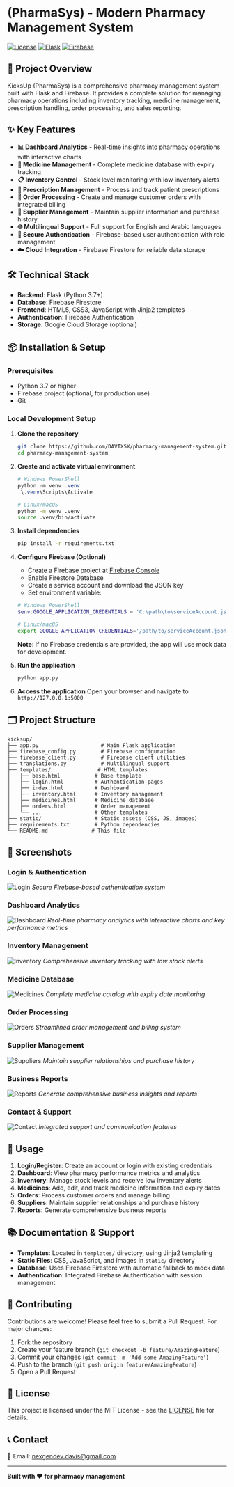 # (PharmaSys) - Modern Pharmacy Management System

[![License](https://img.shields.io/badge/license-MIT-blue.svg)](LICENSE)
[![Flask](https://img.shields.io/badge/Flask-2.0+-green.svg)](https://flask.palletsprojects.com/)
[![Firebase](https://img.shields.io/badge/Firebase-Firestore-orange.svg)](https://firebase.google.com/)

## 🚀 Project Overview

KicksUp (PharmaSys) is a comprehensive pharmacy management system built with Flask and Firebase. It provides a complete solution for managing pharmacy operations including inventory tracking, medicine management, prescription handling, order processing, and sales reporting.

## ✨ Key Features

- **📊 Dashboard Analytics** - Real-time insights into pharmacy operations with interactive charts
- **💊 Medicine Management** - Complete medicine database with expiry tracking
- **📋 Inventory Control** - Stock level monitoring with low inventory alerts
- **📝 Prescription Management** - Process and track patient prescriptions
- **🛒 Order Processing** - Create and manage customer orders with integrated billing
- **🏢 Supplier Management** - Maintain supplier information and purchase history
- **🌐 Multilingual Support** - Full support for English and Arabic languages
- **🔐 Secure Authentication** - Firebase-based user authentication with role management
- **☁️ Cloud Integration** - Firebase Firestore for reliable data storage

## 🛠️ Technical Stack

- **Backend**: Flask (Python 3.7+)
- **Database**: Firebase Firestore
- **Frontend**: HTML5, CSS3, JavaScript with Jinja2 templates
- **Authentication**: Firebase Authentication
- **Storage**: Google Cloud Storage (optional)

## 📦 Installation & Setup

### Prerequisites
- Python 3.7 or higher
- Firebase project (optional, for production use)
- Git

### Local Development Setup

1. **Clone the repository**
   ```bash
   git clone https://github.com/DAVIXSX/pharmacy-management-system.git
   cd pharmacy-management-system
   ```

2. **Create and activate virtual environment**
   ```powershell
   # Windows PowerShell
   python -m venv .venv
   .\.venv\Scripts\Activate
   ```
   ```bash
   # Linux/macOS
   python -m venv .venv
   source .venv/bin/activate
   ```

3. **Install dependencies**
   ```bash
   pip install -r requirements.txt
   ```

4. **Configure Firebase (Optional)**
   - Create a Firebase project at [Firebase Console](https://console.firebase.google.com/)
   - Enable Firestore Database
   - Create a service account and download the JSON key
   - Set environment variable:
   
   ```powershell
   # Windows PowerShell
   $env:GOOGLE_APPLICATION_CREDENTIALS = 'C:\path\to\serviceAccount.json'
   ```
   ```bash
   # Linux/macOS
   export GOOGLE_APPLICATION_CREDENTIALS='/path/to/serviceAccount.json'
   ```
   
   **Note**: If no Firebase credentials are provided, the app will use mock data for development.

5. **Run the application**
   ```bash
   python app.py
   ```
   
6. **Access the application**
   Open your browser and navigate to `http://127.0.0.1:5000`

## 🗂️ Project Structure

```
kicksup/
├── app.py                    # Main Flask application
├── firebase_config.py        # Firebase configuration
├── firebase_client.py        # Firebase client utilities
├── translations.py           # Multilingual support
├── templates/               # HTML templates
│   ├── base.html           # Base template
│   ├── login.html          # Authentication pages
│   ├── index.html          # Dashboard
│   ├── inventory.html      # Inventory management
│   ├── medicines.html      # Medicine database
│   ├── orders.html         # Order management
│   └── ...                 # Other templates
├── static/                 # Static assets (CSS, JS, images)
├── requirements.txt        # Python dependencies
└── README.md              # This file
```

## 📱 Screenshots

### Login & Authentication
![Login](static/pic/login.png)
*Secure Firebase-based authentication system*

### Dashboard Analytics
![Dashboard](static/pic/dashboard.png)
*Real-time pharmacy analytics with interactive charts and key performance metrics*

### Inventory Management
![Inventory](static/pic/inventory.png)
*Comprehensive inventory tracking with low stock alerts*

### Medicine Database
![Medicines](static/pic/medicines.png)
*Complete medicine catalog with expiry date monitoring*

### Order Processing
![Orders](static/pic/orders.png)
*Streamlined order management and billing system*

### Supplier Management
![Suppliers](static/pic/suppliers.png)
*Maintain supplier relationships and purchase history*

### Business Reports
![Reports](static/pic/reports.png)
*Generate comprehensive business insights and reports*

### Contact & Support
![Contact](static/pic/contact.png)
*Integrated support and communication features*

## 🎯 Usage

1. **Login/Register**: Create an account or login with existing credentials
2. **Dashboard**: View pharmacy performance metrics and analytics
3. **Inventory**: Manage stock levels and receive low inventory alerts
4. **Medicines**: Add, edit, and track medicine information and expiry dates
5. **Orders**: Process customer orders and manage billing
6. **Suppliers**: Maintain supplier relationships and purchase history
7. **Reports**: Generate comprehensive business reports

## 📚 Documentation & Support

- **Templates**: Located in `templates/` directory, using Jinja2 templating
- **Static Files**: CSS, JavaScript, and images in `static/` directory
- **Database**: Uses Firebase Firestore with automatic fallback to mock data
- **Authentication**: Integrated Firebase Authentication with session management

## 🤝 Contributing

Contributions are welcome! Please feel free to submit a Pull Request. For major changes:

1. Fork the repository
2. Create your feature branch (`git checkout -b feature/AmazingFeature`)
3. Commit your changes (`git commit -m 'Add some AmazingFeature'`)
4. Push to the branch (`git push origin feature/AmazingFeature`)
5. Open a Pull Request

## 📝 License

This project is licensed under the MIT License - see the [LICENSE](LICENSE) file for details.

## 📞 Contact

📧 Email: [nexgendev.davis@gmail.com](mailto:nexgendev.davis@gmail.com)

---

**Built with ❤️ for pharmacy management**
